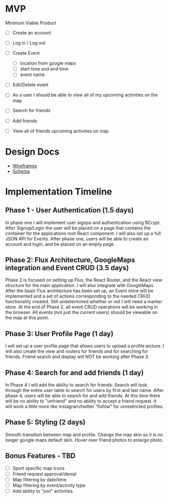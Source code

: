 # MVP

Minimum Viable Product
- [ ] Create an account
- [ ] Log in / Log out
- [ ] Create Event
  - [ ] location from google maps
  - [ ] start time and end time
  - [ ] event name
- [ ] Edit/Delete event
- [ ] As a user I should be able to view all of my upcoming activities on the map
- [ ] Search for friends
- [ ] Add friends
- [ ] View all of friends upcoming activities on map


# Design Docs

- [Wireframes](docs/wireframes.md)
- [Schema](docs/schema.md)

# Implementation Timeline

## Phase 1 - User Authentication (1.5 days)

In phase one I will implement user signpu and authentication using BCrypt. After Signup/Login the user will be placed on a page that contains the container for the applications root React component. I will also set up a full JSON API for Events. After phase one, users will be able to create an account and login, and be placed on an empty page.


## Phase 2: Flux Architecture, GoogleMaps integration and Event CRUD (3.5 days)

Phase 2 is focused on setting up Flux, the React Router, and the React view structure for the main application. I will also integrate with GoogleMaps. After the basic Flux architecture has been set up, an Event store will be implemented and a set of actions corresponding to the needed CRUD functionality created. Still undetermined whether or not I will need a marker store. At the end of Phase 2, all event CRUD operations will be working in the browser. All events (not just the current users) should be viewable on the map at this point.

## Phase 3: User Profile Page (1 day)

I will set up a user profile page that allows users to upload a profile picture. I will also create the view and routers for friends and for searching for friends. Friend search and display will NOT be working after Phase 3.

## Phase 4: Search for and add friends (1 day)

In Phase 4 I will add the ability to search for friends. Search will look through the entire user table to search for users by first and last name. After phase 4, users will be able to search for and add friends. At this time there will be no ability to "unfriend" and no ability to accept a friend request. It will work a little more like instagram/twitter "follow" for unrestricted profiles.

## Phase 5: Styling (2 days)

Smooth transition between map and profile. Change the map skin so it is no longer google maps default skin. Hover over friend photos to enlarge photo.

## Bonus Features - TBD
- [ ] Sport specific map icons
- [ ] Friend request approval/denial
- [ ] Map filtering by date/time
- [ ] Map filtering by event/activity type
- [ ] Add ability to "join" activities
